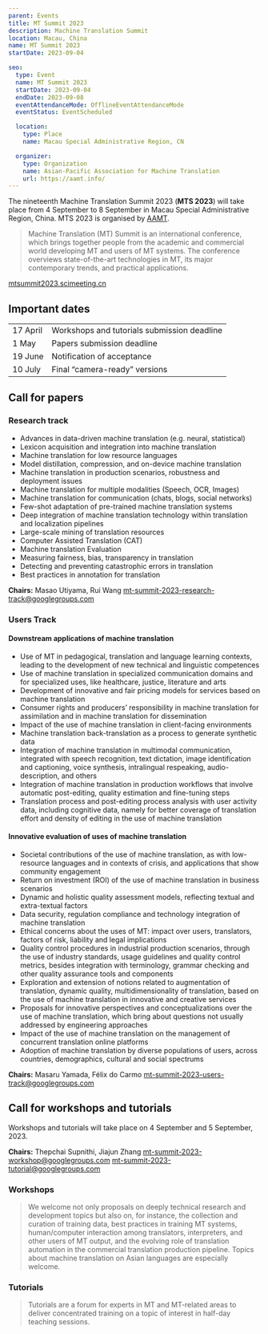 ```yaml
---
parent: Events
title: MT Summit 2023
description: Machine Translation Summit
location: Macau, China
name: MT Summit 2023
startDate: 2023-09-04

seo:
  type: Event
  name: MT Summit 2023
  startDate: 2023-09-04
  endDate: 2023-09-08
  eventAttendanceMode: OfflineEventAttendanceMode
  eventStatus: EventScheduled

  location:
    type: Place
    name: Macau Special Administrative Region, CN

  organizer:
    type: Organization
    name: Asian-Pacific Association for Machine Translation
    url: https://aamt.info/
---
```


The nineteenth Machine Translation Summit 2023 (**MTS 2023**) will take place from 4 September to 8 September in Macau Special Administrative Region, China.
MTS 2023 is organised by [AAMT](/associations/aamt.md).

> Machine Translation (MT) Summit is an international conference, which brings together people from the academic and commercial world developing MT and users of MT systems. The conference overviews state-of-the-art technologies in MT, its major contemporary trends, and practical applications.

[mtsummit2023.scimeeting.cn](https://mtsummit2023.scimeeting.cn/en/web/index/15680_)

## Important dates

|     |     |
| --- | --- |
| 17 April | Workshops and tutorials submission deadline |
| 1 May | Papers submission deadline |
| 19 June | Notification of acceptance |
| 10 July | Final “camera-ready” versions |

## Call for papers

### Research track

- Advances in data-driven machine translation (e.g. neural, statistical)
- Lexicon acquisition and integration into machine translation
- Machine translation for low resource languages
- Model distillation, compression, and on-device machine translation
- Machine translation in production scenarios, robustness and deployment issues
- Machine translation for multiple modalities (Speech, OCR, Images)
- Machine translation for communication (chats, blogs, social networks)
- Few-shot adaptation of pre-trained machine translation systems
- Deep integration of machine translation technology within translation and localization pipelines
- Large-scale mining of translation resources
- Computer Assisted Translation (CAT)
- Machine translation Evaluation
- Measuring fairness, bias, transparency in translation
- Detecting and preventing catastrophic errors in translation
- Best practices in annotation for translation

**Chairs:** Masao Utiyama, Rui Wang
mt-summit-2023-research-track@googlegroups.com

### Users Track

#### Downstream applications of machine translation

- Use of MT in pedagogical, translation and language learning contexts, leading to the development of new technical and linguistic competences
- Use of machine translation in specialized communication domains and for specialized uses, like healthcare, justice, literature and arts
- Development of innovative and fair pricing models for services based on machine translation
- Consumer rights and producers’ responsibility in machine translation for assimilation and in machine translation for dissemination
- Impact of the use of machine translation in client-facing environments
- Machine translation back-translation as a process to generate synthetic data
- Integration of machine translation in multimodal communication, integrated with speech recognition, text dictation, image identification and captioning, voice synthesis, intralingual respeaking, audio-description, and others
- Integration of machine translation in production workflows that involve automatic post-editing, quality estimation and fine-tuning steps
- Translation process and post-editing process analysis with user activity data, including cognitive data, namely for better coverage of translation effort and density of editing in the use of machine translation

#### Innovative evaluation of uses of machine translation

- Societal contributions of the use of machine translation, as with low-resource languages and in contexts of crisis, and applications that show community engagement
- Return on investment (ROI) of the use of machine translation in business scenarios
- Dynamic and holistic quality assessment models, reflecting textual and extra-textual factors
- Data security, regulation compliance and technology integration of machine translation
- Ethical concerns about the uses of MT: impact over users, translators, factors of risk, liability and legal implications
- Quality control procedures in industrial production scenarios, through the use of industry standards, usage guidelines and quality control metrics, besides integration with terminology, grammar checking and other quality assurance tools and components
- Exploration and extension of notions related to augmentation of translation, dynamic quality, multidimensionality of translation, based on the use of machine translation in innovative and creative services
- Proposals for innovative perspectives and conceptualizations over the use of machine translation, which bring about questions not usually addressed by engineering approaches
- Impact of the use of machine translation on the management of concurrent translation online platforms
- Adoption of machine translation by diverse populations of users, across countries, demographics, cultural and social spectrums

**Chairs:** Masaru Yamada, Félix do Carmo
mt-summit-2023-users-track@googlegroups.com

## Call for workshops and tutorials

Workshops and tutorials will take place on 4 September and 5 September, 2023.

**Chairs:** Thepchai Supnithi, Jiajun Zhang
mt-summit-2023-workshop@googlegroups.com
mt-summit-2023-tutorial@googlegroups.com

### Workshops

> We welcome not only proposals on deeply technical research and development topics but also on, for instance, the collection and curation of training data, best practices in training MT systems, human/computer interaction among translators, interpreters, and other users of MT output, and the evolving role of translation automation in the commercial translation production pipeline. Topics about machine translation on Asian languages are especially welcome.

### Tutorials

> Tutorials are a forum for experts in MT and MT-related areas to deliver concentrated training on a topic of interest in half-day teaching sessions.

